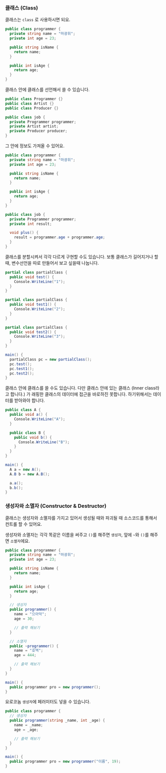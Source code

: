 ### 클래스 (Class)

클래스는 `class` 로 사용하시면 되요.

```csharp
public class programmer {
  private string name = "마광휘";
  private int age = 23;

  public string isName {
    return name;
  }

  public int isAge {
    return age;
  }
}
```

클래스 안에 클래스를 선언해서 쓸 수 있습니다.

```csharp
public class Programmer {}
public class Artist {}
public class Producer {}

public class job {
  private Programmer programmer;
  private Artist artist;
  private Producer producer;
}
```

그 안에 정보도 가져올 수 있어요.

```csharp
public class programmer {
  private string name = "마광휘";
  private int age = 23;

  public string isName {
    return name;
  }

  public int isAge {
    return age;
  }
}

public class job {
  private Programmer programmer;
  private int result;

  void plus() {
    result = programmer.age + programmer.age;
  }
}
```

클래스를 분할시켜서 각각 다르게 구현할 수도 있습니다.
보통 클래스가 길어지거나 할 때, 변수선언을 따로 만들어서 보고 싶을때 나눕니다.

```csharp
partial class partialClass {
  public void test() {
    Console.WriteLine("1");
  }
}

partial class partialClass {
  public void test1() {
    Console.WriteLine("2");
  }
}

partial class partialClass {
  public void test2() {
    Console.WriteLine("3");
  }
}

main() {
  partialClass pc = new partialClass();
  pc.test();
  pc.test1();
  pc.test2();
}
```

클래스 안에 클래스를 쓸 수도 있습니다. 다만 클래스 안에 있는 클래스 (Inner class라고 합니다.) 가 래핑한 클래스의 데이터에 접근을 바로하진 못합니다. 하기위해서는 데이터를 받아와야 합니다.

```csharp
public class A {
  public void a() {
    Console.WriteLine("A");
  }

  public class B {
    public void b() {
      Console.WriteLine("B");
    }
  }
}

main() {
  A a = new A();
  A.B b = new A.B();

  a.a();
  b.b();
}
```


### 생성자와 소멸자 (Constructor & Destructor)

클래스는 생성자와 소멸자를 가지고 있어서 생성될 때와 파괴될 때 소스코드를 통해서 컨트롤 할 수 있어요.

생성자와 소멸자는 각각 똑같은 이름을 써주고 `()`를 해주면 `생성자`, 앞에 `~`와 `()`를 해주면 `소멸자`에요.

```csharp
public class programmer {
  private string name = "마광휘";
  private int age = 23;

  public string isName {
    return name;
  }

  public int isAge {
    return age;
  }

  // 생성자
  public programmer() {
    name = "으아악";
    age = 30;

    // 출력 해보기
  }

  // 소멸자
  public ~programmer() {
    name = "호엑";
    age = 444;

    // 출력 해보기
  }
}

main() {
  public programmer pro = new programmer();
}
```

요로코놈 `생성자`에 페러미터도 넣을 수 있습니다.

```csharp
public class programmer {
  // 생성자
  public programmer(string _name, int _age) {
    name = _name;
    age = _age;

    // 출력 해보기
  }
}

main() {
  public programmer pro = new programmer("이름", 19);
}
```
